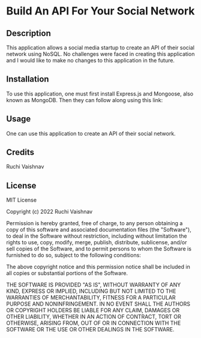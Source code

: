 # Build An API For Your Social Network 

## Description

This application allows a social media startup to create an API of their social network using NoSQL.  No challenges were faced in creating this application and I would like to make no changes to this application in the future.

## Installation

To use this application, one must first install Express.js and Mongoose, also known as MongoDB.  Then they can follow along using this link: 

## Usage

One can use this application to create an API of their social network.

## Credits

Ruchi Vaishnav

## License

MIT License

Copyright (c) 2022 Ruchi Vaishnav

Permission is hereby granted, free of charge, to any person obtaining a copy
of this software and associated documentation files (the "Software"), to deal
in the Software without restriction, including without limitation the rights
to use, copy, modify, merge, publish, distribute, sublicense, and/or sell
copies of the Software, and to permit persons to whom the Software is
furnished to do so, subject to the following conditions:

The above copyright notice and this permission notice shall be included in all
copies or substantial portions of the Software.

THE SOFTWARE IS PROVIDED "AS IS", WITHOUT WARRANTY OF ANY KIND, EXPRESS OR
IMPLIED, INCLUDING BUT NOT LIMITED TO THE WARRANTIES OF MERCHANTABILITY,
FITNESS FOR A PARTICULAR PURPOSE AND NONINFRINGEMENT. IN NO EVENT SHALL THE
AUTHORS OR COPYRIGHT HOLDERS BE LIABLE FOR ANY CLAIM, DAMAGES OR OTHER
LIABILITY, WHETHER IN AN ACTION OF CONTRACT, TORT OR OTHERWISE, ARISING FROM,
OUT OF OR IN CONNECTION WITH THE SOFTWARE OR THE USE OR OTHER DEALINGS IN THE
SOFTWARE.
